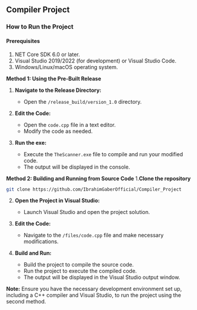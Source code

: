 ## **Compiler Project**

### **How to Run the Project**
#### Prerequisites
1. NET Core SDK 6.0 or later.
2. Visual Studio 2019/2022 (for development) or Visual Studio Code.
3. Windows/Linux/macOS operating system.

**Method 1: Using the Pre-Built Release**

1. **Navigate to the Release Directory:**
   - Open the `/release_build/version_1.0` directory.

2. **Edit the Code:**
   - Open the `code.cpp` file in a text editor.
   - Modify the code as needed.

3. **Run the exe:**
   - Execute the `TheScanner.exe` file to compile and run your modified code.
   - The output will be displayed in the console.

**Method 2: Building and Running from Source Code**
1.**Clone the repository**
```bash
git clone https://github.com/IbrahimGaberOfficial/Compiler_Project
```

2. **Open the Project in Visual Studio:**
   - Launch Visual Studio and open the project solution.

3. **Edit the Code:**
   - Navigate to the `/files/code.cpp` file and make necessary modifications.

4. **Build and Run:**
   - Build the project to compile the source code.
   - Run the project to execute the compiled code.
   - The output will be displayed in the Visual Studio output window.

**Note:** Ensure you have the necessary development environment set up, including a C++ compiler and Visual Studio, to run the project using the second method.
